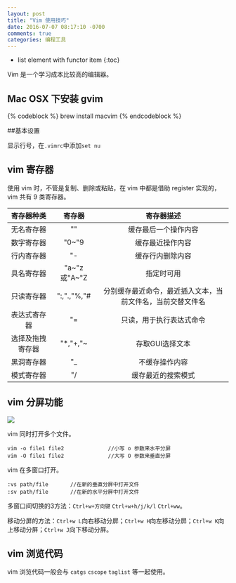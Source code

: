 ```yaml
---
layout: post
title: "Vim 使用技巧"
date: 2016-07-07 08:17:10 -0700
comments: true
categories: 编程工具
---
```


* list element with functor item
{:toc}

Vim 是一个学习成本比较高的编辑器。
<!--more-->

## Mac OSX 下安装 gvim

{% codeblock %}
brew install macvim
{% endcodeblock %}

##基本设置

显示行号，在`.vimrc`中添加`set nu`

## vim 寄存器

使用 vim 时，不管是复制、删除或粘贴，在 vim 中都是借助 register 实现的，vim 共有 9 类寄存器。


寄存器种类         |  寄存器  |寄存器描述
:----------------:|:--------:|:---------------------:
无名寄存器         |  ""           |缓存最后一个操作内容
数字寄存器         |  "0~"9        |缓存最近操作内容
行内寄存器         |  "-           |缓存行内删除内容
具名寄存器         |  "a~"z或"A~"Z | 指定时可用
只读寄存器         |  ":,".,"%,"#  |分别缓存最近命令，最近插入文本，当前文件名，当前交替文件名
表达式寄存器       |  "=           |只读，用于执行表达式命令
选择及拖拽寄存器    |  "*,"+,"~  |存取GUI选择文本
黑洞寄存器         |  "_        | 不缓存操作内容
模式寄存器         |  "/        |缓存最近的搜索模式


## vim 分屏功能

<image src="/images/vim_split_screen.png">

vim 同时打开多个文件。

```
vim -o file1 file2              //小写 o 参数来水平分屏
vim -O file1 file2              //大写 O 参数来垂直分屏
```

vim 在多窗口打开。

```
:vs path/file       //在新的垂直分屏中打开文件
:sv path/file       //在新的水平分屏中打开文件
```

多窗口间切换的3方法：`Ctrl+w+方向键` `Ctrl+w+h/j/k/l` `Ctrl+ww`。

移动分屏的方法：`Ctrl+w L`向右移动分屏；`Ctrl+w H`向左移动分屏；`Ctrl+w K`向上移动分屏；`Ctrl+w J`向下移动分屏。

## vim 浏览代码

vim 浏览代码一般会与 `catgs` `cscope` `taglist` 等一起使用。

